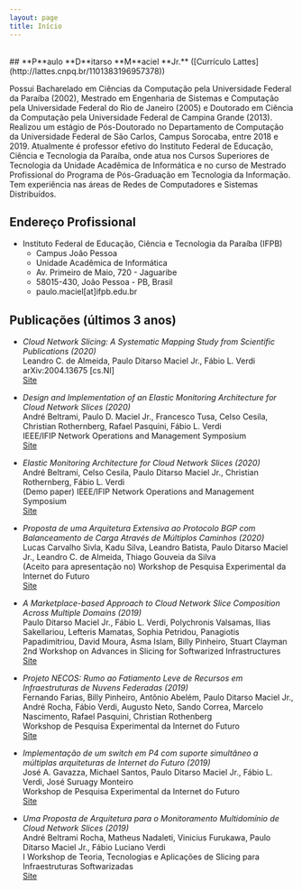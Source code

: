 ```yaml
---
layout: page
title: Início
---
```


<br/>
## **P**aulo **D**itarso **M**aciel **Jr.**
([Currículo Lattes](http://lattes.cnpq.br/1101383196957378))

Possui Bacharelado em Ciências da Computação pela Universidade Federal da Paraíba (2002), Mestrado em Engenharia de Sistemas e Computação pela Universidade Federal do Rio de Janeiro (2005) e Doutorado em Ciência da Computação pela Universidade Federal de Campina Grande (2013). Realizou um estágio de Pós-Doutorado no Departamento de Computação da Universidade Federal de São Carlos, Campus Sorocaba, entre 2018 e 2019. Atualmente é professor efetivo do Instituto Federal de Educação, Ciência e Tecnologia da Paraíba, onde atua nos Cursos Superiores de Tecnologia da Unidade Acadêmica de Informática e no curso de Mestrado Profissional do Programa de Pós-Graduação em Tecnologia da Informação. Tem experiência nas áreas de Redes de Computadores e Sistemas Distribuídos.

## Endereço Profissional 

* Instituto Federal de Educação, Ciência e Tecnologia da Paraíba (IFPB) 
    * Campus João Pessoa
    * Unidade Acadêmica de Informática
    * Av. Primeiro de Maio, 720 - Jaguaribe
    * 58015-430, João Pessoa - PB, Brasil
    * paulo.maciel[at]ifpb.edu.br

## Publicações (últimos 3 anos)

* *Cloud Network Slicing: A Systematic Mapping Study from Scientific Publications (2020)* <br/>
  Leandro C. de Almeida, Paulo Ditarso Maciel Jr., Fábio L. Verdi <br/>
  arXiv:2004.13675 [cs.NI]<br/>
  [Site](https://arxiv.org/abs/2004.13675)

* *Design and Implementation of an Elastic Monitoring Architecture for Cloud Network Slices (2020)* <br/>
  André Beltrami, Paulo D. Maciel Jr., Francesco Tusa, Celso Cesila, Christian Rothernberg, Rafael Pasquini, Fábio L. Verdi<br/>
  IEEE/IFIP Network Operations and Management Symposium<br/>
  [Site](http://dx.doi.org/10.1109/NOMS47738.2020.9110415)

* *Elastic Monitoring Architecture for Cloud Network Slices (2020)*<br/>
  André Beltrami, Celso Cesila, Paulo Ditarso Maciel Jr., Christian Rothernberg, Fábio L. Verdi<br/>
  (Demo paper) IEEE/IFIP Network Operations and Management Symposium<br/>
  [Site](http://dx.doi.org/10.1109/NOMS47738.2020.9110447)

* *Proposta de uma Arquitetura Extensiva ao Protocolo BGP com Balanceamento de Carga Através de Múltiplos Caminhos (2020)*<br/>
  Lucas Carvalho Sivla, Kadu Silva, Leandro Batista, Paulo Ditarso Maciel Jr., Leandro C. de Almeida, Thiago Gouveia da Silva<br/>
  (Aceito para apresentação no) Workshop de Pesquisa Experimental da Internet do Futuro<br/>
  [Site](http://sbrc2020.sbc.org.br/?page_id=1256)

* *A Marketplace-based Approach to Cloud Network Slice Composition Across Multiple Domains (2019)*<br/>
  Paulo Ditarso Maciel Jr., Fábio L. Verdi, Polychronis Valsamas, Ilias Sakellariou, Lefteris Mamatas, Sophia Petridou, Panagiotis Papadimitriou, David Moura, Asma Islam, Billy Pinheiro, Stuart Clayman<br/>
  2nd Workshop on Advances in Slicing for Softwarized Infrastructures<br/>
  [Site](http://dx.doi.org/10.1109/NETSOFT.2019.8806668)

* *Projeto NECOS: Rumo ao Fatiamento Leve de Recursos em Infraestruturas de Nuvens Federadas (2019)*<br/>
  Fernando Farias, Billy Pinheiro, Antônio Abelém, Paulo Ditarso Maciel Jr., André Rocha, Fábio Verdi, Augusto Neto, Sando Correa, Marcelo Nascimento, Rafael Pasquini, Christian Rothenberg<br/>
  Workshop de Pesquisa Experimental da Internet do Futuro<br/>
  [Site](https://sol.sbc.org.br/index.php/wpeif/article/view/7699)

* *Implementação de um switch em P4 com suporte simultâneo a múltiplas arquiteturas de Internet do Futuro (2019)*<br/>
  José A. Gavazza, Michael Santos, Paulo Ditarso Maciel Jr., Fábio L. Verdi, José Suruagy Monteiro<br/>
  Workshop de Pesquisa Experimental da Internet do Futuro<br/>
  [Site](https://sol.sbc.org.br/index.php/wpeif/article/view/7693)

*  *Uma Proposta de Arquitetura para o Monitoramento Multidomínio de Cloud Network Slices (2019)* <br/>
  André Beltrami Rocha, Matheus Nadaleti, Vinicius Furukawa, Paulo Ditarso Maciel Jr., Fábio Luciano Verdi <br/>
  I Workshop de Teoria, Tecnologias e Aplicações de Slicing para Infraestruturas Softwarizadas<br/>
  [Site](http://dx.doi.org/10.5753/wslice.2019.7721)
